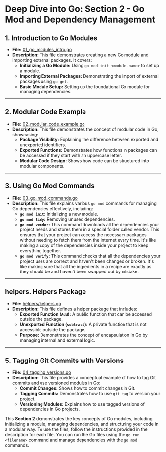 # **Deep Dive into Go: Section 2 - Go Mod and Dependency Management**

## **1. Introduction to Go Modules**
- **File:** [01_go_modules_intro.go](01_go_modules_intro.go)  
- **Description:** This file demonstrates creating a new Go module and importing external packages. It covers:
  - **Initializing a Go Module:** Using `go mod init <module-name>` to set up a module.
  - **Importing External Packages:** Demonstrating the import of external packages using `go get`.
  - **Basic Module Setup:** Setting up the foundational Go module for managing dependencies.

---

## **2. Modular Code Example**
- **File:** [02_modular_code_example.go](02_modular_code_example.go)  
- **Description:** This file demonstrates the concept of modular code in Go, showcasing:
  - **Package Visibility:** Explaining the difference between exported and unexported identifiers.
  - **Exported Functions:** Demonstrates how functions in packages can be accessed if they start with an uppercase letter.
  - **Modular Code Design:** Shows how code can be structured into modular components.

---

## **3. Using Go Mod Commands**
- **File:** [03_go_mod_commands.go](03_go_mod_commands.go)  
- **Description:** This file explains various `go mod` commands for managing Go dependencies effectively, including:
  - **`go mod init`:** Initializing a new module.
  - **`go mod tidy`:** Removing unused dependencies.
  - **`go mod vendor`:** This command downloads all the dependencies your project needs and stores them in a special folder called vendor. This ensures that your project can access the necessary packages without needing to fetch them from the internet every time. It's like making a copy of the dependencies inside your project to keep everything together.
  - **`go mod verify`:** This command checks that all the dependencies your project uses are correct and haven't been changed or broken. It's like making sure that all the ingredients in a recipe are exactly as they should be and haven't been swapped out by mistake.

---

## **helpers. Helpers Package**
- **File:** [helpers/helpers.go](helpers/helpers.go)  
- **Description:** This file defines a helper package that includes:
  - **Exported Function (`Add`):** A public function that can be accessed outside the package.
  - **Unexported Function (`subtract`):** A private function that is not accessible outside the package.
  - **Purpose:** Demonstrates the concept of encapsulation in Go by managing internal and external logic.

---

## **5. Tagging Git Commits with Versions**
- **File:** [04_tagging_versions.go](04_tagging_versions.go)  
- **Description:** This file provides a conceptual example of how to tag Git commits and use versioned modules in Go:
  - **Commit Changes:** Shows how to commit changes in Git.
  - **Tagging Commits:** Demonstrates how to use `git tag` to version your project.
  - **Versioning Modules:** Explains how to use tagged versions of dependencies in Go projects.


This **Section 2** demonstrates the key concepts of Go modules, including initializing a module, managing dependencies, and structuring your code in a modular way. To use the files, follow the instructions provided in the description for each file. You can run the Go files using the `go run <filename>` command and manage dependencies with the `go mod` commands.
